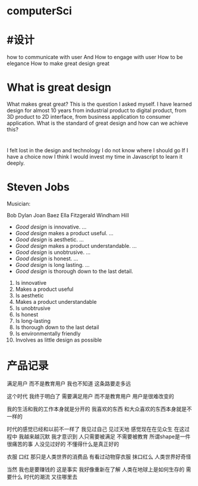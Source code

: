 # computerSci


# #设计
how to communicate with user
And 
How to engage with user
How to be elegance
How to make great design great
# What is great design

What makes great great? This is the question I asked myself. I have learned design for almost 10 years from industrial product to digital product, from 3D product to 2D interface, from  business application to consumer application.
What is the standard of great design and how can we achieve this? 

# 
I felt lost in the design and technology
I do not know where I should go
If I have a choice now
I think I would invest my time in Javascript
to learn it deeply. 

# Steven Jobs
Musician: 

Bob Dylan
Joan Baez
Ella Fitzgerald
Windham Hill


* *Good design* is innovative. …
* *Good design* makes a product useful. …
* *Good design* is aesthetic. …
* *Good design* makes a product understandable. …
* *Good design* is unobtrusive. …
* *Good design* is honest. …
* *Good design* is long lasting. …
* *Good design* is thorough down to the last detail.

1. Is innovative
2. Makes a product useful
3. Is aesthetic
4. Makes a product understandable
5. Is unobtrusive
6. Is honest
7. Is long-lasting
8. Is thorough down to the last detail
9. Is environmentally friendly
10. Involves as little design as possible

# 产品记录
满足用户 而不是教育用户
我也不知道 这条路要走多远

这个时代 我终于明白了
需要满足用户 而不是教育用户
用户是很难改变的

我的生活和我的工作本身就是分开的
我喜欢的东西
和大众喜欢的东西本身就是不一样的

时代的感觉已经和以前不一样了
我见过自己 见过天地 感觉现在在见众生
在这过程中
我越来越沉默
我才意识到 人只需要被满足 不需要被教育
所谓shape是一件很痛苦的事
人没见过好的 不懂得什么是真正好的

衣服 口红 那只是人类世界的消费品
有看过动物穿衣服 抹口红么
人类世界好奇怪

当然 我也是要赚钱的 这是事实
我好像重新在了解 人类在地球上是如何生存的
需要什么 时代的潮流 又往哪里去
